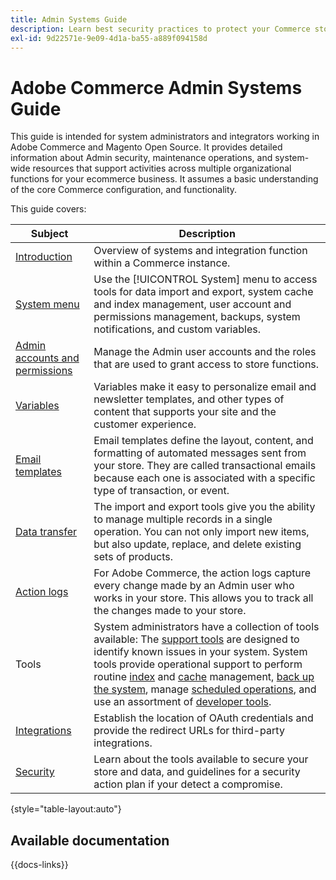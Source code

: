 ```yaml
---
title: Admin Systems Guide
description: Learn best security practices to protect your Commerce store and manage permissions, and how to import and export data, manage integrations and extensions, and take care of routine maintenance.
exl-id: 9d22571e-9e09-4d1a-ba55-a889f094158d
---
```

# Adobe Commerce Admin Systems Guide

This guide is intended for system administrators and integrators working in Adobe Commerce and Magento Open Source. It provides detailed information about Admin security, maintenance operations, and system-wide resources that support activities across multiple organizational functions for your ecommerce business. It assumes a basic understanding of the core Commerce configuration, and functionality.

This guide covers:

| Subject | Description |
| ------- | ----------- |
| [Introduction](introduction.md) | Overview of systems and integration function within a Commerce instance.|
| [System menu](system-menu.md) | Use the [!UICONTROL System] menu to access tools for data import and export, system cache and index management, user account and permissions management, backups, system notifications, and custom variables. |
| [Admin accounts and permissions](permissions.md) | Manage the Admin user accounts and the roles that are used to grant access to store functions. |
| [Variables](variables-predefined.md) | Variables make it easy to personalize email and newsletter templates, and other types of content that supports your site and the customer experience.  |
| [Email templates](email-templates.md) | Email templates define the layout, content, and formatting of automated messages sent from your store. They are called transactional emails because each one is associated with a specific type of transaction, or event. |
| [Data transfer](data-transfer.md) | The import and export tools give you the ability to manage multiple records in a single operation. You can not only import new items, but also update, replace, and delete existing sets of products. |
| [Action logs](action-log.md) | For Adobe Commerce, the action logs capture every change made by an Admin user who works in your store. This allows you to track all the changes made to your store.  |
| Tools | System administrators have a collection of tools available: The [support tools](support.md) are designed to identify known issues in your system. System tools provide operational support to perform routine [index](index-management.md) and [cache](cache-management.md) management, [back up the system](backups.md), manage [scheduled operations](data-scheduled-import-export.md), and use an assortment of [developer tools](developer-tools.md).  |
| [Integrations](integrations.md) | Establish the location of OAuth credentials and provide the redirect URLs for third-party integrations. |
| [Security](security.md) | Learn about the tools available to secure your store and data, and guidelines for a security action plan if your detect a compromise. |

{style="table-layout:auto"}

## Available documentation

{{docs-links}}
